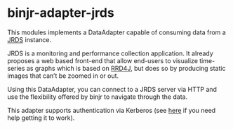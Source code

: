 # binjr-adapter-jrds

This modules implements a DataAdapter capable of consuming data from a [JRDS](http://jrds.fr/) instance.

JRDS is a monitoring and performance collection application. It already proposes a web based front-end that allow end-users 
to visualize time-series as graphs which is based on [RRD4J](https://github.com/rrd4j/rrd4j), but does so by producing static images that can’t be 
zoomed in or out.

Using this DataAdapter, you can connect to a JRDS server via HTTP and use the flexibility offered by binjr to 
navigate through the data.

This adapter supports authentication via Kerberos (see [here](https://github.com/fthevenet/binjr/wiki/Troubleshooting#kerberos-authentication-issues)
 if you need help getting it to work).